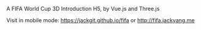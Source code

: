 A FIFA World Cup 3D Introduction H5, by Vue.js and Three.js

Visit in mobile mode: https://jackgit.github.io/fifa or http://fifa.jackyang.me
